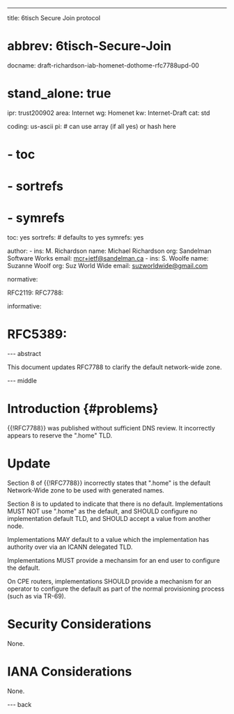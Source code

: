 ---
title: 6tisch Secure Join protocol
# abbrev: 6tisch-Secure-Join
docname: draft-richardson-iab-homenet-dothome-rfc7788upd-00

# stand_alone: true

ipr: trust200902
area: Internet
wg: Homenet
kw: Internet-Draft
cat: std

coding: us-ascii
pi:    # can use array (if all yes) or hash here
#  - toc
#  - sortrefs
#  - symrefs
  toc: yes
  sortrefs:   # defaults to yes
  symrefs: yes

author:
      -
        ins: M. Richardson
        name: Michael Richardson
        org: Sandelman Software Works
        email: mcr+ietf@sandelman.ca
      -
        ins: S. Woolfe
        name: Suzanne Woolf
        org: Suz World Wide
        email: suzworldwide@gmail.com


normative:

  RFC2119:
  RFC7788:

informative:

#  RFC5389:

--- abstract

This document updates RFC7788 to clarify the default network-wide zone.

--- middle

# Introduction        {#problems}

{{!RFC7788}} was published without sufficient DNS review. It incorrectly
appears to reserve the ".home" TLD.

# Update

Section 8 of {{!RFC7788}} incorrectly states that ".home" is the default
Network-Wide zone to be used with generated names.

Section 8 is to updated to indicate that there is no default.
Implementations MUST NOT use ".home" as the default, and SHOULD configure no
implementation default TLD, and SHOULD accept a value from another node.

Implementations MAY default to a value which the implementation has
authority over via an ICANN delegated TLD.

Implementations MUST provide a mechansim for an end user to configure the
default.

On CPE routers, implementations SHOULD provide a mechanism for an operator
to configure the default as part of the normal provisioning process (such as
via TR-69).

# Security Considerations

None.

# IANA Considerations

None.

--- back

